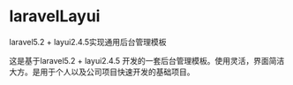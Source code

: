 # laravelLayui
laravel5.2 + layui2.4.5实现通用后台管理模板

这是基于laravel5.2  + layui2.4.5 开发的一套后台管理模板。使用灵活，界面简洁大方。是用于个人以及公司项目快速开发的基础项目。



